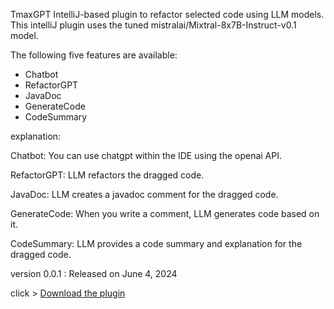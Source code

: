 
<!-- Plugin description -->
TmaxGPT
IntelliJ-based plugin to refactor selected code using LLM models.
This intelliJ plugin uses the tuned mistralai/Mixtral-8x7B-Instruct-v0.1 model.

The following five features are available:
- Chatbot
- RefactorGPT
- JavaDoc
- GenerateCode
- CodeSummary

explanation:

Chatbot: You can use chatgpt within the IDE using the openai API.

RefactorGPT: LLM refactors the dragged code.

JavaDoc: LLM creates a javadoc comment for the dragged code.

GenerateCode: When you write a comment, LLM generates code based on it.

CodeSummary: LLM provides a code summary and explanation for the dragged code.


version 0.0.1 : Released on June 4, 2024

click >
[Download the plugin](https://github.com/fbwogur121/Internship_TmaxSoft/raw/feature/11/TmaxGPT-0.0.1.zip)
<!-- Plugin description end -->
